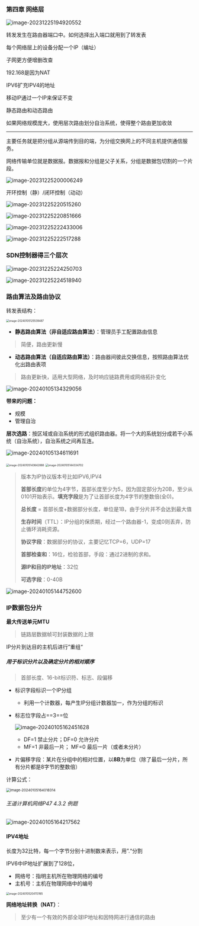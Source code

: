 ### 第四章 网络层

![image-20231225194920552](./assets/image-20231225194920552.png)

转发发生在路由器端口中。如何选择出入端口就用到了转发表

每个网络层上的设备分配一个IP（编址）

子网更方便增删改查

192.168是因为NAT

IPV6扩充IPV4的地址

移动IP通过一个IP来保证不变



静态路由和动态路由

如果网络规模庞大，使用层次路由划分自治系统，使得整个路由更加收敛

------

主要任务就是把分组从源端传到目的端，为分组交换网上的不同主机提供通信服务。

网络传输单位就是数据报。数据报和分组是父子关系，分组是数据包切割的一个片段。

![image-20231225200006249](./assets/image-20231225200006249.png)

开环控制（静）/闭环控制（动动）

![image-20231225220515260](./assets/image-20231225220515260.png)

![image-20231225220851666](./assets/image-20231225220851666.png)

![image-20231225222433006](./assets/image-20231225222433006.png)

![image-20231225222517288](./assets/image-20231225222517288.png)

### SDN控制器得三个层次



![image-20231225224250703](./assets/image-20231225224250703.png)

![image-20231225224518940](./assets/image-20231225224518940.png)

### 路由算法及路由协议

转发表结构：

<img src="./assets/image-20240105125539487.png" alt="image-20240105125539487" style="zoom:50%;" />

- **静态路由算法（非自适应路由算法）**：管理员手工配置路由信息

> 简便，路由更新慢

- **动态路由算法（自适应路由算法）**：路由器间彼此交换信息，按照路由算法优化出路由表项

> 路由更新快，适用大型网络，及时响应链路费用或网络拓扑变化

![image-20240105134329056](./assets/image-20240105134329056.png)

**带来的问题：**

- 规模
- 管理自治

**层次选路**：按区域或自治系统的形式组织路由器。将一个大的系统划分成若干小系统（自治系统），自治系统之间再互连。

![image-20240105134611691](./assets/image-20240105134611691.png)









<img src="./assets/image-20240105143642888.png" alt="image-20240105143642888" style="zoom:50%;" />

<img src="./assets/image-20240105144334702.png" alt="image-20240105144334702" style="zoom: 50%;" />

> 版本为IP协议版本号比如IPV6,IPV4
>
> **首部长度**的单位为4字节，首部长度至少为5，因为固定部分为20B，至少从0101开始表示。**填充字段**是为了让首部长度为4字节的整数倍(全0)。
>
> **总长度** = 首部长度+数据部分长度，单位是1B，由于分片并不会达到最大值
>
> **生存时间**（TTL）：IP分组的保质期，经过一个路由器-1，变成0则丢弃，防止循环消耗资源。
>
> **协议字段**：数据部分的协议，主要记忆TCP=6，UDP=17
>
> **首部检查和**：16位，检验首部，手段：通过2进制的求和。
>
> **源IP和目的IP地址**：32位
>
> **可选字段**：0-40B

![image-20240105144752600](./assets/image-20240105144752600.png)



### IP数据包分片

**最大传送单元MTU**

> 链路层数据帧可封装数据的上限

IP分片到达目的主机后进行”重组“

##### 用于标识分片以及确定分片的相对顺序

> 首部长度、16-bit标识符、标志、段偏移

- 标识字段标识一个IP分组

  - 利用一个计数器，每产生IP分组计数器加一，作为分组的标识

- 标志位字段占==3==位

  ![image-20240105162451628](./assets/image-20240105162451628.png)

  - DF=1 禁止分片；DF=0 允许分片
  - MF=1 非最后一片； MF=0 最后一片（或者未分片）

- 片偏移字段：某片在分组中的相对位置，以**8B**为单位（除了最后一分片，所有分片都是8字节的整数倍）

计算公式：

<img src="./assets/image-20240105164018314.png" alt="image-20240105164018314" style="zoom:67%;" />

###### 王道计算机网络P47 4.3.2 例题

![image-20240105164217562](./assets/image-20240105164217562.png)



#### IPV4地址

长度为32比特，每一个字节分别十进制数来表示，用”.“分割

IPV6中IP地址扩展到了128位，

- 网络号：指明主机所在物理网络的编号
- 主机号：主机在物理网络中的编号

<img src="./assets/image-20240105204113165.png" alt="image-20240105204113165" style="zoom: 50%;" />



**网络地址转换（NAT）**：

> 至少有一个有效的外部全球IP地址和因特网进行通信的路由
